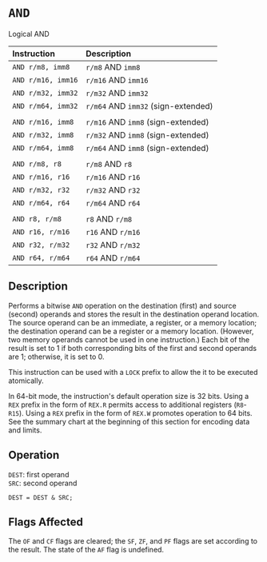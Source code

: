# `AND`
Logical AND

| Instruction        | Description                         |
| :----------------- | :---------------------------------- |
| `AND r/m8, imm8`   | `r/m8` AND `imm8`                   |
| `AND r/m16, imm16` | `r/m16` AND `imm16`                 |
| `AND r/m32, imm32` | `r/m32` AND `imm32`                 |
| `AND r/m64, imm32` | `r/m64` AND `imm32` (sign-extended) |
|                    |                                     |
| `AND r/m16, imm8`  | `r/m16` AND `imm8` (sign-extended)  |
| `AND r/m32, imm8`  | `r/m32` AND `imm8` (sign-extended)  |
| `AND r/m64, imm8`  | `r/m64` AND `imm8` (sign-extended)  |
|                    |                                     |
| `AND r/m8, r8`     | `r/m8` AND `r8`                     |
| `AND r/m16, r16`   | `r/m16` AND `r16`                   |
| `AND r/m32, r32`   | `r/m32` AND `r32`                   |
| `AND r/m64, r64`   | `r/m64` AND `r64`                   |
|                    |                                     |
| `AND r8, r/m8`     | `r8` AND `r/m8`                     |
| `AND r16, r/m16`   | `r16` AND `r/m16`                   |
| `AND r32, r/m32`   | `r32` AND `r/m32`                   |
| `AND r64, r/m64`   | `r64` AND `r/m64`                   |

## Description
Performs a bitwise `AND` operation on the destination (first) and source (second) operands and stores the result in the destination operand location. The source operand can be an immediate, a register, or a memory location; the destination operand can be a register or a memory location. (However, two memory operands cannot be used in one instruction.) Each bit of the result is set to 1 if both corresponding bits of the first and second operands are 1; otherwise, it is set to 0.

This instruction can be used with a `LOCK` prefix to allow the it to be executed atomically.

In 64-bit mode, the instruction's default operation size is 32 bits. Using a `REX` prefix in the form of `REX.R` permits access to additional registers (`R8`-`R15`). Using a `REX` prefix in the form of `REX.W` promotes operation to 64 bits. See the summary chart at the beginning of this section for encoding data and limits.

## Operation
`DEST`: first operand\
`SRC`: second operand
```rust,ignore
DEST = DEST & SRC;
```

## Flags Affected
The `OF` and `CF` flags are cleared; the `SF`, `ZF`, and `PF` flags are set according to the result. The state of the `AF` flag is undefined.

